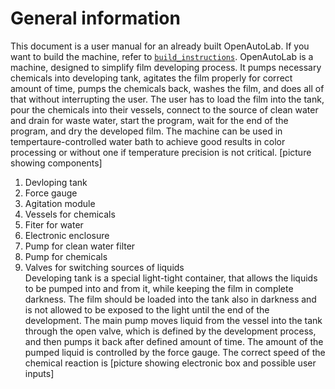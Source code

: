 # General information
This document is a user manual for an already built OpenAutoLab. If you want to build the machine, refer to [`build_instructions`](build_instructions/README.md).
OpenAutoLab is a machine, designed to simplify film developing process. It pumps necessary chemicals into developing tank, agitates the film properly for correct amount of time, pumps the chemicals back, washes the film, and does all of that without interrupting the user. The user has to load the film into the tank, pour the chemicals into their vessels,
connect to the source of clean water and drain for waste water, start the program, wait for the end of the program, and dry the developed film.
The machine can be used in tempertaure-controlled water bath to achieve good results in color processing or without one if temperature precision is not critical.
[picture showing components]
1. Devloping tank  
2. Force gauge  
2. Agitation module  
3. Vessels for chemicals  
4. Fiter for water  
5. Electronic enclosure  
6. Pump for clean water filter  
7. Pump for chemicals  
8. Valves for switching sources of liquids  
Developing tank is a special light-tight container, that allows the liquids to be pumped into and from it, while keeping the film in complete darkness. The film should be loaded into the tank also in darkness and is not allowed to be exposed to the light until the end of the development. The main pump moves liquid from the vessel into the tank through the open valve, which is defined by the development process, and then pumps it back after defined amount of time. The amount of the pumped liquid is controlled by the force gauge. The correct speed of the chemical reaction is 
[picture showing electronic box and possible user inputs]
